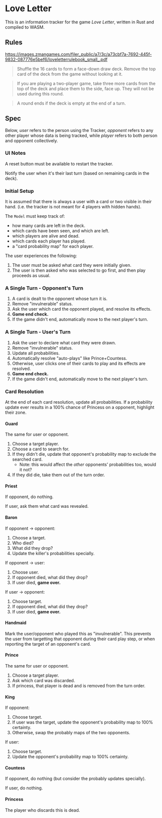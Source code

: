 # Love Letter

This is an information tracker for the game *Love Letter*, written in Rust and
compiled to WASM.

## Rules

https://images.zmangames.com/filer_public/a7/3c/a73cbf7a-7692-445f-9832-087776e5bef6/loveletterrulebook_small_.pdf

> Shuffle the 16 cards to form a face-down draw deck. Remove the top card of the
> deck from the game without looking at it.

> If you are playing a two-player game, take three more cards from the top of
> the deck and place them to the side, face up. They will not be used during
> this round.

> A round ends if the deck is empty at the end of a turn.

## Spec

Below, *user* refers to the person using the Tracker, *opponent* refers to any
other player whose data is being tracked, while *player* refers to both person
and opponent collectively.

### UI Notes

A reset button must be available to restart the tracker.

Notify the user when it's their last turn (based on remaining cards in the
deck).

### Initial Setup

It is assumed that there is always a user with a card or two visible in their
hand. (i.e. the tracker is not meant for 4 players with hidden hands).

The `Model` must keep track of:

- how many cards are left in the deck.
- which cards have been seen, and which are left.
- which players are alive and dead.
- which cards each player has played.
- a "card probability map" for each player.

The user experiences the following:

1. The user must be asked what card they were initially given.
2. The user is then asked who was selected to go first, and then play proceeds
   as usual.

### A Single Turn - Opponent's Turn

1. A card is dealt to the opponent whose turn it is.
2. Remove "invulnerable" status.
3. Ask the user which card the opponent played, and resolve its effects.
4. **Game end check.**
5. If the game didn't end, automatically move to the next player's turn.

### A Single Turn - User's Turn

1. Ask the user to declare what card they were drawn.
2. Remove "invulnerable" status.
3. Update all probabilities.
4. Automatically resolve "auto-plays" like Prince+Countess.
5. Otherwise, user clicks one of their cards to play and its effects are resolved.
6. **Game end check.**
7. If the game didn't end, automatically move to the next player's turn.

### Card Resolution

At the end of each card resolution, update all probabilities. If a probability
update ever results in a 100% chance of Princess on a opponent, highlight their
zone.

#### Guard

The same for user or opponent.

1. Choose a target player.
2. Choose a card to search for.
3. If they didn't die, update that opponent's probability map to exclude the searched card.
   - Note: this would affect the *other* opponents' probabilities too, would it not?
4. If they did die, take them out of the turn order.

#### Priest

If opponent, do nothing.

If user, ask them what card was revealed.

#### Baron

If opponent -> opponent:

1. Choose a target.
2. Who died?
3. What did they drop?
4. Update the killer's probabilities specially.

If opponent -> user:

1. Choose user.
2. If opponent died, what did they drop?
3. If user died, **game over.**

If user -> opponent:

1. Choose target.
2. If opponent died, what did they drop?
3. If user died, **game over.**

#### Handmaid

Mark the user/opponent who played this as "invulnerable". This prevents the user
from targetting that opponent during their card play step, or when reporting the
target of an opponent's card.

#### Prince

The same for user or opponent.

1. Choose a target player.
2. Ask which card was discarded.
3. If princess, that player is dead and is removed from the turn order.

#### King

If opponent:

1. Choose target.
2. If user was the target, update the opponent's probability map to 100% certainty.
3. Otherwise, swap the probably maps of the two opponents.

If user:

1. Choose target.
2. Update the opponent's probability map to 100% certainty.

#### Countess

If opponent, do nothing (but consider the probably updates specially).

If user, do nothing.

#### Princess

The player who discards this is dead.
